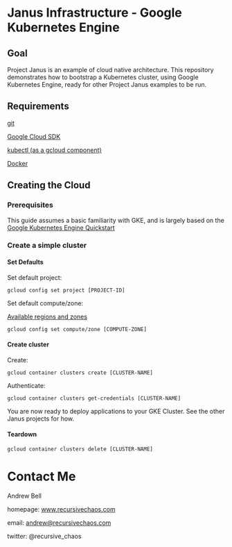 # Janus Infrastructure - Google Kubernetes Engine

## Goal

Project Janus is an example of cloud native architecture. This repository demonstrates how to bootstrap a Kubernetes cluster, using Google Kubernetes Engine, ready for other Project Janus examples to be run.

## Requirements

[git](https://git-scm.com/downloads)

[Google Cloud SDK](https://cloud.google.com/sdk/)

[kubectl (as a gcloud component)](https://kubernetes.io/docs/tasks/tools/install-kubectl/#download-as-part-of-the-google-cloud-sdk)

[Docker](https://docs.docker.com/installation/)

## Creating the Cloud

### Prerequisites

This guide assumes a basic familiarity with GKE, and is largely based on the [Google Kubernetes Engine Quickstart](https://cloud.google.com/kubernetes-engine/docs/quickstart)

### Create a simple cluster

#### Set Defaults

Set default project:

`gcloud config set project [PROJECT-ID]`

Set default compute/zone:

[Available regions and zones](https://cloud.google.com/compute/docs/regions-zones/)

`gcloud config set compute/zone [COMPUTE-ZONE]`


#### Create cluster

Create:

`gcloud container clusters create [CLUSTER-NAME]`

Authenticate:

`gcloud container clusters get-credentials [CLUSTER-NAME]`

You are now ready to deploy applications to your GKE Cluster. See the other Janus projects for how.

#### Teardown

`gcloud container clusters delete [CLUSTER-NAME]`

# Contact Me

Andrew Bell

homepage: www.recursivechaos.com

email: andrew@recursivechaos.com

twitter: @recursive_chaos
